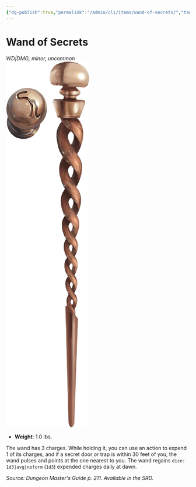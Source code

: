 ```yaml
---
{"dg-publish":true,"permalink":"/admin/cli/items/wand-of-secrets/","tags":["compendium/src/5e/dmg","item/gear/wd-dmg","item/rarity/uncommon","item/tier/minor"],"updated":"2025-01-11T15:32:21.451+00:00"}
---
```


# Wand of Secrets
*WD|DMG, minor, uncommon*  
![](https://raw.githubusercontent.com/5etools-mirror-2/5etools-img/main/items/DMG/Wand%20of%20Secrets.webp#right)  

- **Weight**: 1.0 lbs.

The wand has 3 charges. While holding it, you can use an action to expend 1 of its charges, and if a secret door or trap is within 30 feet of you, the wand pulses and points at the one nearest to you. The wand regains `dice: 1d3|avg|noform` (`1d3`) expended charges daily at dawn.

*Source: Dungeon Master's Guide p. 211. Available in the SRD.*
